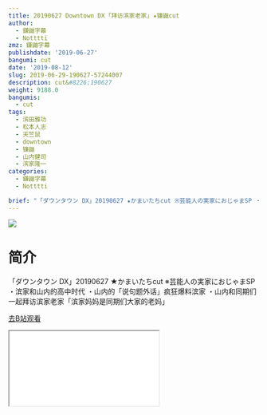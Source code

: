 ```yaml
---
title: 20190627 Downtown DX ｢拜访滨家老家｣ ★镰鼬cut
author:
  - 鎌鼬字幕
  - Notttti
zmz: 鎌鼬字幕
publishdate: '2019-06-27'
bangumi: cut
date: '2019-08-12'
slug: 2019-06-29-190627-57244007
description: cut&#8226;190627
weight: 9188.0
bangumis: 
  - cut
tags:
  - 滨田雅功
  - 松本人志
  - 天竺鼠
  - downtown
  - 镰鼬
  - 山内健司
  - 滨家隆一
categories:
  - 鎌鼬字幕
  - Notttti

brief: "「ダウンタウン DX」20190627 ★かまいたちcut ※芸能人の実家におじゃまSP ・滨家和山内的高中时代 ・山内的「说句题外话」疯狂爆料滨家 ・山内和同期们一起拜访滨家老家「滨家妈妈是同期们大家的老妈」"
---
```

![](https://raw.githubusercontent.com/tcgriffith/owaraisite/master/static/tmpimg/df1323fb69398bb77470558482d3a31d33b38976.jpg.480.jpg)
# 简介  
「ダウンタウン DX」20190627 ★かまいたちcut
※芸能人の実家におじゃまSP
・滨家和山内的高中时代
・山内的「说句题外话」疯狂爆料滨家
・山内和同期们一起拜访滨家老家「滨家妈妈是同期们大家的老妈」  

[去B站观看](https://www.bilibili.com/video/av57244007/)
<div class ="resp-container"><iframe class="testiframe" src="//player.bilibili.com/player.html?aid=57244007"", scrolling="no", allowfullscreen="true" > </iframe></div> 
